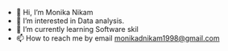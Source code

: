 - 👋 Hi, I’m Monika Nikam
- 👀 I’m interested in Data analysis.
- 🌱 I’m currently learning Software skil
- 📫 How to reach me by email monikadnikam1998@gmail.com

<!---
mnikam1098/mnikam1098 is a ✨ special ✨ repository because its `README.md` (this file) appears on your GitHub profile.
You can click the Preview link to take a look at your changes.
--->
